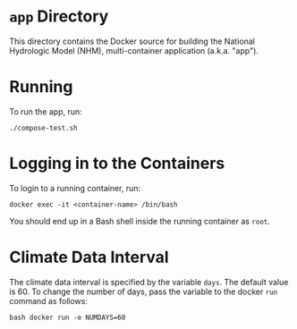 # `app` Directory

This directory contains the Docker source for building the National Hydrologic Model (NHM), multi-container application (a.k.a. "app").

# Running

To run the app, run:

```
./compose-test.sh
```

# Logging in to the Containers

To login to a running container, run:

```
docker exec -it <container-name> /bin/bash
```

You should end up in a Bash shell inside the running container as `root`.

# Climate Data Interval

The climate data interval is specified by the variable `days`. The default value is 60. To change the number of days, pass the variable to the docker `run` command as follows:

```
bash docker run -e NUMDAYS=60
```
